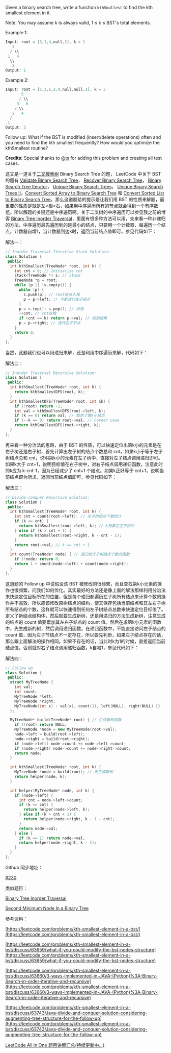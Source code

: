 Given a binary search tree, write a function `kthSmallest` to find the kth smallest element in it.

Note: You may assume k is always valid, 1 ≤ k ≤ BST's total elements.

Example 1:

```cpp
Input: root = [3,1,4,null,2], k = 1
   3
  / \\
 1   4
  \\
   2
Output: 1
```

Example 2:

```cpp
Input: root = [5,3,6,2,4,null,null,1], k = 3
       5
      / \\
     3   6
    / \\
   2   4
  /
 1
Output: 3
```

Follow up: What if the BST is modified (insert/delete operations) often and you need to find the kth smallest frequently? How would you optimize the kthSmallest routine?

**Credits:** Special thanks to [@ts](https://leetcode.com/discuss/user/ts) for adding this problem and creating all test cases.

这又是一道关于[二叉搜索树](http://zh.wikipedia.org/wiki/%E4%BA%8C%E5%85%83%E6%90%9C%E5%B0%8B%E6%A8%B9) Binary Search Tree 的题， LeetCode 中关于 BST 的题有 [Validate Binary Search Tree](http://www.cnblogs.com/grandyang/p/4298435.html)， [Recover Binary Search Tree](http://www.cnblogs.com/grandyang/p/4298069.html)， [Binary Search Tree Iterator](http://www.cnblogs.com/grandyang/p/4231455.html)， [Unique Binary Search Trees](http://www.cnblogs.com/grandyang/p/4299608.html)， [Unique Binary Search Trees II](http://www.cnblogs.com/grandyang/p/4301096.html)，[Convert Sorted Array to Binary Search Tree](http://www.cnblogs.com/grandyang/p/4295245.html) 和 [Convert Sorted List to Binary Search Tree](http://www.cnblogs.com/grandyang/p/4295618.html)。那么这道题给的提示是让我们用 BST 的性质来解题，最重要的性质是就是左<根<右，如果用中序遍历所有的节点就会得到一个有序数组。所以解题的关键还是中序遍历啊。关于二叉树的中序遍历可以参见我之前的博客 [Binary Tree Inorder Traversal](http://www.cnblogs.com/grandyang/p/4297300.html)，里面有很多种方法可以用，先来看一种非递归的方法，中序遍历最先遍历到的是最小的结点，只要用一个计数器，每遍历一个结点，计数器自增1，当计数器到达k时，返回当前结点值即可，参见代码如下：

解法一：

```cpp
// Inorder Traversal Iterative Stack Solution:
class Solution {
 public:
  int kthSmallest(TreeNode* root, int k) {
    int cnt = 0; // Initialize cnt
    stack<TreeNode *> s; // stack
    TreeNode *p = root;
    while (p || !s.empty()) {
      while (p) {
        s.push(p); // root结点入栈
        p = p->left; // 不断迭代左子结点
      }
      p = s.top(); s.pop(); // 出栈
      ++cnt; // cnt自增
      if (cnt == k) return p->val; // 找到结果
      p = p->right; // 迭代右子节点
    }
    return 0;
  }
};
```

当然，此题我们也可以用递归来解，还是利用中序遍历来解，代码如下：

解法二：

```cpp
// Inorder Traversal Recursive Solution:
class Solution {
 public:
  int kthSmallest(TreeNode* root, int k) {
    return kthSmallestDFS(root, k);
  }
  int kthSmallestDFS(TreeNode* root, int &k) {
    if (!root) return -1;
    int val = kthSmallestDFS(root->left, k);
    if (k == 0) return val; // 找到了第k小结点
    if (--k == 0) return root->val; // Corner case
    return kthSmallestDFS(root->right, k);
  }
};
```

再来看一种分治法的思路，由于 BST 的性质，可以快速定位出第k小的元素是在左子树还是右子树，首先计算出左子树的结点个数总和 cnt，如果k小于等于左子树结点总和 cnt，说明第k小的元素在左子树中，直接对左子结点调用递归即可。如果k大于 cnt+1，说明目标值在右子树中，对右子结点调用递归函数，注意此时的k应为 k-cnt-1，因为已经减少了 cnt+1 个结点。如果k正好等于 cnt+1，说明当前结点即为所求，返回当前结点值即可，参见代码如下：

解法三：

```cpp
// Divide-conquer Recursive Solution:
class Solution {
 public:
  int kthSmallest(TreeNode* root, int k) {
    int cnt = count(root->left); // 左子树结点个数统计
    if (k <= cnt) {
      return kthSmallest(root->left, k); // k元素在左子树中
    } else if (k > cnt + 1) {
      return kthSmallest(root->right, k - cnt - 1);
    }
    return root->val; // k == cnt + 1
  }
  int count(TreeNode* node) { // 递归统计子树结点个数的函数
    if (!node) return 0;
    return 1 + count(node->left) + count(node->right);
  }
};
```

这道题的 Follow up 中说假设该 BST 被修改的很频繁，而且查找第k小元素的操作也很频繁，问我们如何优化。其实最好的方法还是像上面的解法那样利用分治法来快速定位目标所在的位置，但是每个递归都遍历左子树所有结点来计算个数的操作并不高效，所以应该修改原树结点的结构，使其保存包括当前结点和其左右子树所有结点的个数，这样就可以快速得到任何左子树结点总数来快速定位目标值了。定义了新结点结构体，然后就要生成新树，还是用递归的方法生成新树，注意生成的结点的 count 值要累加其左右子结点的 count 值。然后在求第k小元素的函数中，先生成新的树，然后调用递归函数。在递归函数中，不能直接访问左子结点的 count 值，因为左子节结点不一定存在，所以要先判断，如果左子结点存在的话，那么跟上面解法的操作相同。如果不存在的话，当此时k为1的时候，直接返回当前结点值，否则就对右子结点调用递归函数，k自减1，参见代码如下：

解法四：

```cpp
// Follow up
class Solution {
 public:
  struct MyTreeNode {
    int val;
    int count;
    MyTreeNode *left;
    MyTreeNode *right;
    MyTreeNode(int x) : val(x), count(1), left(NULL), right(NULL) {}
  };

  MyTreeNode* build(TreeNode* root) { // 生成新树函数
    if (!root) return NULL;
    MyTreeNode *node = new MyTreeNode(root->val);
    node->left = build(root->left);
    node->right = build(root->right);
    if (node->left) node->count += node->left->count;
    if (node->right) node->count += node->right->count;
    return node;
  }

  int kthSmallest(TreeNode* root, int k) {
    MyTreeNode *node = build(root); // 先生成新树
    return helper(node, k);
  }

  int helper(MyTreeNode* node, int k) {
    if (node->left) {
      int cnt = node->left->count;
      if (k <= cnt) {
        return helper(node->left, k);
      } else if (k > cnt + 1) {
        return helper(node->right, k - 1 - cnt);
      }
      return node->val;
    } else {
      if (k == 1) return node->val;
      return helper(node->right, k - 1);
    }
  }
};
```

Github 同步地址：

[#230](https://github.com/grandyang/leetcode/issues/230)

类似题目：

[Binary Tree Inorder Traversal](http://www.cnblogs.com/grandyang/p/4297300.html)

[Second Minimum Node In a Binary Tree](http://www.cnblogs.com/grandyang/p/7590156.html)

参考资料：

[https://leetcode.com/problems/kth-smallest-element-in-a-bst/](https://leetcode.com/problems/kth-smallest-element-in-a-bst/)

[https://leetcode.com/problems/kth-smallest-element-in-a-bst/discuss/63659/what-if-you-could-modify-the-bst-nodes-structure](https://leetcode.com/problems/kth-smallest-element-in-a-bst/discuss/63659/what-if-you-could-modify-the-bst-nodes-structure)

[](https://leetcode.com/problems/kth-smallest-element-in-a-bst/discuss/63660/3-ways-implemented-in-JAVA-(Python)%3A-Binary-Search-in-order-iterative-and-recursive)[https://leetcode.com/problems/kth-smallest-element-in-a-bst/discuss/63660/3-ways-implemented-in-JAVA-(Python)%3A-Binary-Search-in-order-iterative-and-recursive](https://leetcode.com/problems/kth-smallest-element-in-a-bst/discuss/63660/3-ways-implemented-in-JAVA-(Python)%3A-Binary-Search-in-order-iterative-and-recursive)

[https://leetcode.com/problems/kth-smallest-element-in-a-bst/discuss/63743/Java-divide-and-conquer-solution-considering-augmenting-tree-structure-for-the-follow-up](https://leetcode.com/problems/kth-smallest-element-in-a-bst/discuss/63743/Java-divide-and-conquer-solution-considering-augmenting-tree-structure-for-the-follow-up)

[LeetCode All in One 题目讲解汇总(持续更新中...)](http://www.cnblogs.com/grandyang/p/4606334.html)